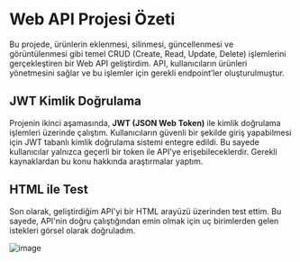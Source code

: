 # Web API Projesi Özeti

Bu projede, ürünlerin eklenmesi, silinmesi, güncellenmesi ve görüntülenmesi gibi temel CRUD (Create, Read, Update, Delete) işlemlerini gerçekleştiren bir Web API geliştirdim. API, kullanıcıların ürünleri yönetmesini sağlar ve bu işlemler için gerekli endpoint’ler oluşturulmuştur.

## JWT Kimlik Doğrulama

Projenin ikinci aşamasında, **JWT (JSON Web Token)** ile kimlik doğrulama işlemleri üzerinde çalıştım. Kullanıcıların güvenli bir şekilde giriş yapabilmesi için JWT tabanlı kimlik doğrulama sistemi entegre edildi. Bu sayede kullanıcılar yalnızca geçerli bir token ile API'ye erişebileceklerdir. Gerekli kaynaklardan bu konu hakkında araştırmalar yaptım.

## HTML ile Test

Son olarak, geliştirdiğim API'yi bir HTML arayüzü üzerinden test ettim. Bu sayede, API'nin doğru çalıştığından emin olmak için uç birimlerden gelen istekleri görsel olarak doğruladım.

![image](https://github.com/user-attachments/assets/b69c7f90-ce2d-4113-9363-1d780f66d8d1)

